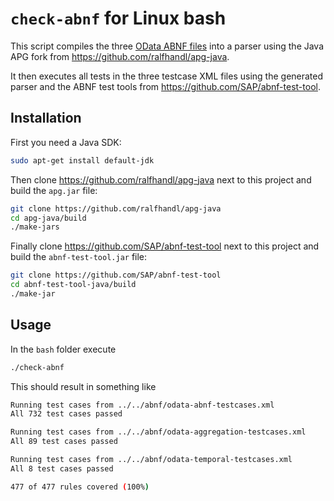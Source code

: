 # `check-abnf` for Linux bash

This script compiles the three [OData ABNF files](../../abnf) into a parser using the Java APG fork from https://github.com/ralfhandl/apg-java.

It then executes all tests in the three testcase XML files using the generated parser and the ABNF test tools from https://github.com/SAP/abnf-test-tool.


## Installation

First you need a Java SDK:

```bash
sudo apt-get install default-jdk
```

Then clone https://github.com/ralfhandl/apg-java next to this project and build the `apg.jar` file:

```bash
git clone https://github.com/ralfhandl/apg-java
cd apg-java/build
./make-jars
```

Finally clone https://github.com/SAP/abnf-test-tool next to this project and build the `abnf-test-tool.jar` file:

```bash
git clone https://github.com/SAP/abnf-test-tool
cd abnf-test-tool-java/build
./make-jar
```


## Usage

In the `bash` folder execute

```bash
./check-abnf
```

This should result in something like

```bash
Running test cases from ../../abnf/odata-abnf-testcases.xml
All 732 test cases passed

Running test cases from ../../abnf/odata-aggregation-testcases.xml
All 89 test cases passed

Running test cases from ../../abnf/odata-temporal-testcases.xml
All 8 test cases passed

477 of 477 rules covered (100%)
```
